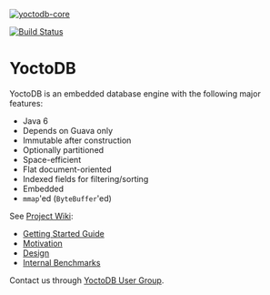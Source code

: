 [![yoctodb-core](https://maven-badges.herokuapp.com/maven-central/com.yandex.yoctodb/yoctodb-core/badge.svg)](https://maven-badges.herokuapp.com/maven-central/com.yandex.yoctodb/yoctodb-core)

[![Build Status](https://drone.io/bitbucket.org/incubos/yoctodb/status.png)](https://drone.io/bitbucket.org/incubos/yoctodb/latest)

# YoctoDB

YoctoDB is an embedded database engine with the following major features:

 * Java 6
 * Depends on Guava only
 * Immutable after construction
 * Optionally partitioned
 * Space-efficient
 * Flat document-oriented
 * Indexed fields for filtering/sorting
 * Embedded
 * `mmap`'ed (`ByteBuffer`'ed)

See [Project Wiki][1]:

 * [Getting Started Guide][3]
 * [Motivation][4]
 * [Design][5]
 * [Internal Benchmarks][6]

Contact us through [YoctoDB User Group][2].

[1]: https://bitbucket.org/yandex/yoctodb/wiki/Home
[2]: https://groups.google.com/forum/#!forum/yoctodb
[3]: https://bitbucket.org/yandex/yoctodb/wiki/GettingStarted
[4]: https://bitbucket.org/yandex/yoctodb/wiki/Motivation
[5]: https://bitbucket.org/yandex/yoctodb/wiki/Design
[6]: https://bitbucket.org/yandex/yoctodb/wiki/InternalBenchmarks
